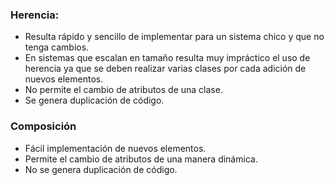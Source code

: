 ### Herencia:
- Resulta rápido y sencillo de implementar para un sistema chico y que no tenga cambios.
- En sistemas que escalan en tamaño resulta muy impráctico el uso de herencia ya que se deben realizar varias clases por cada adición de nuevos elementos.
- No permite el cambio de atributos de una clase.
- Se genera duplicación de código.

### Composición
- Fácil implementación de nuevos elementos.
- Permite el cambio de atributos de una manera dinámica.
- No se genera duplicación de código.
